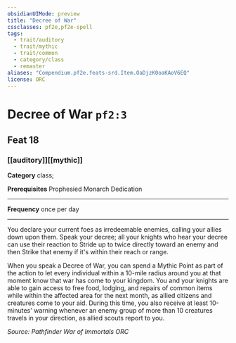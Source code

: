 ```yaml
---
obsidianUIMode: preview
title: "Decree of War"
cssclasses: pf2e,pf2e-spell
tags:
  - trait/auditory
  - trait/mythic
  - trait/common
  - category/class
  - remaster
aliases: "Compendium.pf2e.feats-srd.Item.OaDjzK0oaKAoV6EQ"
license: ORC
---
```

# Decree of War `pf2:3`
## Feat 18
### [[auditory]][[mythic]]

**Category** class; 



**Prerequisites** Prophesied Monarch Dedication
* * *
**Frequency** once per day

* * *

You declare your current foes as irredeemable enemies, calling your allies down upon them. Speak your decree; all your knights who hear your decree can use their reaction to Stride up to twice directly toward an enemy and then Strike that enemy if it's within their reach or range.

When you speak a Decree of War, you can spend a Mythic Point as part of the action to let every individual within a 10-mile radius around you at that moment know that war has come to your kingdom. You and your knights are able to gain access to free food, lodging, and repairs of common items while within the affected area for the next month, as allied citizens and creatures come to your aid. During this time, you also receive at least 10-minutes' warning whenever an enemy group of more than 10 creatures travels in your direction, as allied scouts report to you.

*Source: Pathfinder War of Immortals*
*ORC*